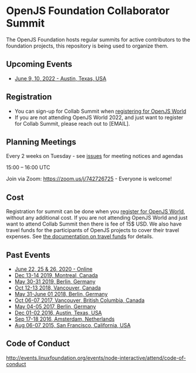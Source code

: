 # OpenJS Foundation Collaborator Summit

The OpenJS Foundation hosts regular summits for active contributors to the foundation projects, this repository is being used to organize them.

## Upcoming Events
- [June 9, 10, 2022 - Austin, Texas, USA](https://github.com/openjs-foundation/summit/issues/310)

## Registration
- You can sign-up for Collab Summit when [registering for OpenJS World](https://events.linuxfoundation.org/openjs-world/)
- If you are not attending OpenJS World 2022, and just want to register for Collab Summit, please reach out to [EMAIL].

## Planning Meetings

Every 2 weeks on Tuesday - see [issues](https://github.com/openjs-foundation/summit/issues) for meeting notices and agendas

15:00 – 16:00 UTC

Join via Zoom: https://zoom.us/j/742726725 - Everyone is welcome!

## Cost

Registration for summit can be done when you [register for OpenJS World](https://events.linuxfoundation.org/openjs-world/), without any additional cost. If you are not attending OpenJS World and just want to attend Collab Summit then there is fee of 15$ USD. We also have travel funds for the participants of OpenJS projects to cover their travel expenses. See [the documentation on travel funds](https://github.com/openjs-foundation/cross-project-council/blob/main/project-resources/MEMBER_TRAVEL_FUND.md) for details.

## Past Events
- [June 22, 25 & 26, 2020 - Online](https://github.com/openjs-foundation/summit/issues/236)
- [Dec 13-14 2019, Montreal, Canada](https://github.com/openjs-foundation/summit/issues/202)
- [May 30-31 2019, Berlin, Germany](https://github.com/nodejs/summit/issues/135)
- [Oct 12-13 2018, Vancouver, Canada](https://github.com/nodejs/summit/issues/59)
- [May 31-June 01 2018, Berlin, Germany](https://github.com/nodejs/summit/issues/60)
- [Oct 06-07 2017, Vancouver, British Columbia, Canada](https://github.com/nodejs/summit/issues/44)
- [May 04-05 2017, Berlin, Germany](https://github.com/nodejs/summit/issues/39)
- [Dec 01-02 2016, Austin, Texas, USA](https://github.com/nodejs/summit/issues/35)
- [Sep 17-18 2016, Amsterdam, Netherlands](https://github.com/nodejs/summit/issues/16)
- [Aug 06-07 2015, San Francisco, California, USA](https://github.com/nodejs/summit/issues/1)

## Code of Conduct
http://events.linuxfoundation.org/events/node-interactive/attend/code-of-conduct
